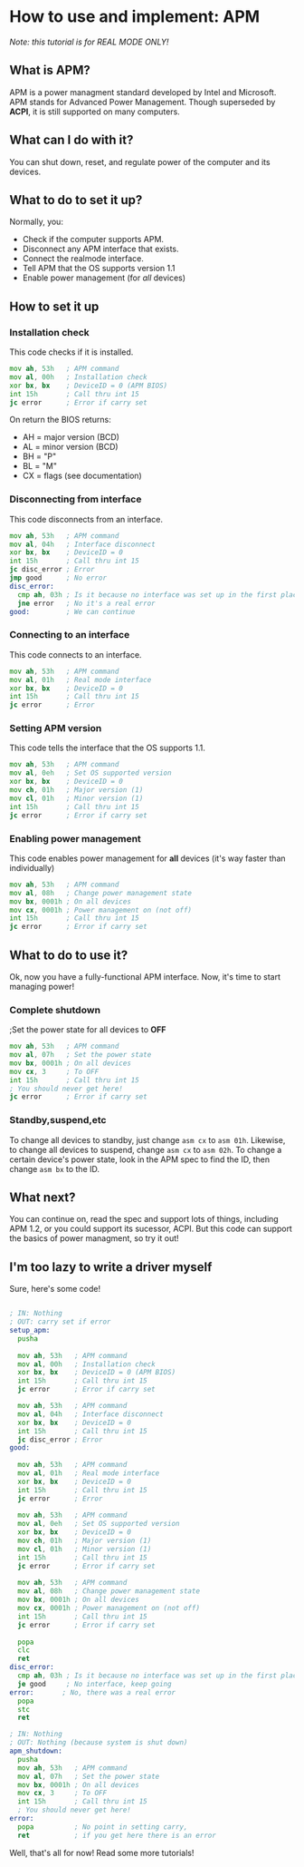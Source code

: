 # How to use and implement: **APM**

*Note: this tutorial is for REAL MODE ONLY!*

## What is APM?
APM is a power managment standard developed by Intel and Microsoft. APM stands for Advanced Power Management. Though superseded by **ACPI**, it is still supported on many computers.

## What can I do with it?
You can shut down, reset, and regulate power of the computer and its devices.

## What to do to set it up?

Normally, you:
- Check if the computer supports APM.
- Disconnect any APM interface that exists.
- Connect the realmode interface.
- Tell APM that the OS supports version 1.1
- Enable power management (for *all* devices)

## How to set it up

### Installation check
This code checks if it is installed.
```asm
mov ah, 53h   ; APM command
mov al, 00h   ; Installation check
xor bx, bx    ; DeviceID = 0 (APM BIOS)
int 15h       ; Call thru int 15
jc error      ; Error if carry set
```
On return the BIOS returns:
  - AH = major version (BCD)
  - AL = minor version (BCD)
  - BH = "P"
  - BL = "M"
  - CX = flags (see documentation)

### Disconnecting from interface
This code disconnects from an interface.
```asm
mov ah, 53h   ; APM command
mov al, 04h   ; Interface disconnect
xor bx, bx    ; DeviceID = 0
int 15h       ; Call thru int 15
jc disc_error ; Error
jmp good      ; No error
disc_error:
  cmp ah, 03h ; Is it because no interface was set up in the first place?
  jne error   ; No it's a real error
good:         ; We can continue
```

### Connecting to an interface
This code connects to an interface.
```asm
mov ah, 53h   ; APM command
mov al, 01h   ; Real mode interface
xor bx, bx    ; DeviceID = 0
int 15h       ; Call thru int 15
jc error      ; Error
```

### Setting APM version
This code tells the interface that the OS supports 1.1.
```asm
mov ah, 53h   ; APM command
mov al, 0eh   ; Set OS supported version
xor bx, bx    ; DeviceID = 0
mov ch, 01h   ; Major version (1)
mov cl, 01h   ; Minor version (1)
int 15h       ; Call thru int 15
jc error      ; Error if carry set
```

### Enabling power management
This code enables power management for **all** devices (it's way faster than individually)
```asm
mov ah, 53h   ; APM command
mov al, 08h   ; Change power management state
mov bx, 0001h ; On all devices
mov cx, 0001h ; Power management on (not off)
int 15h       ; Call thru int 15
jc error      ; Error if carry set
```

## What to do to use it?
Ok, now you have a fully-functional APM interface. Now, it's time to start managing power!

### Complete shutdown
;Set the power state for all devices to **OFF**
```asm
mov ah, 53h   ; APM command
mov al, 07h   ; Set the power state
mov bx, 0001h ; On all devices
mov cx, 3     ; To OFF
int 15h       ; Call thru int 15
; You should never get here!
jc error      ; Error if carry set
```

### Standby,suspend,etc
To change all devices to standby, just change `asm cx` to `asm 01h`. Likewise, to change all devices to suspend, change `asm cx` to `asm 02h`. To change a certain device's power state, look in the APM spec to find the ID, then change `asm bx` to the ID.

## What next?
You can continue on, read the spec and support lots of things, including APM 1.2, or you could support its sucessor, ACPI. But this code can support the basics of power managment, so try it out!

## I'm too lazy to write a driver myself
Sure, here's some code!

```asm

; IN: Nothing
; OUT: carry set if error
setup_apm:
  pusha
  
  mov ah, 53h   ; APM command
  mov al, 00h   ; Installation check
  xor bx, bx    ; DeviceID = 0 (APM BIOS)
  int 15h       ; Call thru int 15
  jc error      ; Error if carry set

  mov ah, 53h   ; APM command
  mov al, 04h   ; Interface disconnect
  xor bx, bx    ; DeviceID = 0
  int 15h       ; Call thru int 15
  jc disc_error ; Error
good:
  
  mov ah, 53h   ; APM command
  mov al, 01h   ; Real mode interface
  xor bx, bx    ; DeviceID = 0
  int 15h       ; Call thru int 15
  jc error      ; Error
  
  mov ah, 53h   ; APM command
  mov al, 0eh   ; Set OS supported version
  xor bx, bx    ; DeviceID = 0
  mov ch, 01h   ; Major version (1)
  mov cl, 01h   ; Minor version (1)
  int 15h       ; Call thru int 15
  jc error      ; Error if carry set
  
  mov ah, 53h   ; APM command
  mov al, 08h   ; Change power management state
  mov bx, 0001h ; On all devices
  mov cx, 0001h ; Power management on (not off)
  int 15h       ; Call thru int 15
  jc error      ; Error if carry set
  
  popa
  clc
  ret
disc_error:
  cmp ah, 03h ; Is it because no interface was set up in the first place?
  je good     ; No interface, keep going
error:       ; No, there was a real error
  popa
  stc
  ret

; IN: Nothing
; OUT: Nothing (because system is shut down)
apm_shutdown:
  pusha
  mov ah, 53h   ; APM command
  mov al, 07h   ; Set the power state
  mov bx, 0001h ; On all devices
  mov cx, 3     ; To OFF
  int 15h       ; Call thru int 15
  ; You should never get here!
error:
  popa          ; No point in setting carry,
  ret           ; if you get here there is an error
```

Well, that's all for now! Read some more tutorials!
